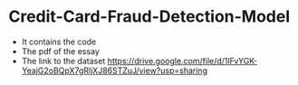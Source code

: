 # Credit-Card-Fraud-Detection-Model
- It contains the code 
- The pdf of the essay 
- The link to the dataset https://drive.google.com/file/d/1lFvYGK-YeajG2oBQpX7gRljXJ86STZuJ/view?usp=sharing
